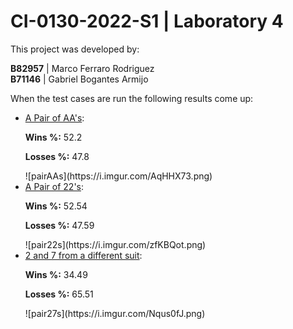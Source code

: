 # CI-0130-2022-S1 | Laboratory 4

This project was developed by:

**B82957** | Marco Ferraro Rodriguez <br>
**B71146** | Gabriel Bogantes Armijo

<p>When the test cases are run the following results come up:</p>

- <u>A Pair of AA's</u>: 
    <p><b>Wins %:</b> 52.2</p>
    <p><b>Losses %:</b> 47.8</p>
    ![pairAAs](https://i.imgur.com/AqHHX73.png)
- <u>A Pair of 22's</u>: 
    <p><b>Wins %:</b> 52.54</p>
    <p><b>Losses %:</b> 47.59</p>
    ![pair22s](https://i.imgur.com/zfKBQot.png)
- <u>2 and 7 from a different suit</u>:
    <p><b>Wins %:</b> 34.49</p>    
    <p><b>Losses %:</b> 65.51</p>
    ![pair27s](https://i.imgur.com/Nqus0fJ.png)
